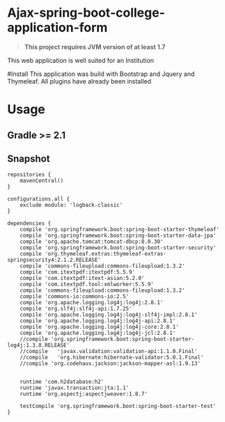 # Ajax-spring-boot-college-application-form
> **This project requires JVM version of at least 1.7**

> 
This web application is well suited for an Institution 

#Install
This application was build with Bootstrap and Jquery and Thymeleaf. All plugins have already been installed

# Usage

## Gradle >= 2.1

## Snapshot
```
repositories {
    mavenCentral()
}

configurations.all {
    exclude module: 'logback-classic'
}

dependencies {
    compile 'org.springframework.boot:spring-boot-starter-thymeleaf'
    compile 'org.springframework.boot:spring-boot-starter-data-jpa'
    compile 'org.apache.tomcat:tomcat-dbcp:8.0.30'
    compile 'org.springframework.boot:spring-boot-starter-security'
    compile 'org.thymeleaf.extras:thymeleaf-extras-springsecurity4:2.1.2.RELEASE'
    compile 'commons-fileupload:commons-fileupload:1.3.2'
    compile	'com.itextpdf:itextpdf:5.5.9'
    compile	'com.itextpdf:itext-asian:5.2.0'
    compile	'com.itextpdf.tool:xmlworker:5.5.9'
    compile 'commons-fileupload:commons-fileupload:1.3.2'
    compile 'commons-io:commons-io:2.5'
    compile 'org.apache.logging.log4j:log4j:2.8.1'
    compile 'org.slf4j:slf4j-api:1.7.25'
    compile 'org.apache.logging.log4j:log4j-slf4j-impl:2.8.1'
    compile 'org.apache.logging.log4j:log4j-api:2.8.1'
    compile 'org.apache.logging.log4j:log4j-core:2.8.1'
    compile 'org.apache.logging.log4j:log4j-jcl:2.8.1'
    //compile 'org.springframework.boot:spring-boot-starter-log4j:1.3.8.RELEASE'
    //compile	'javax.validation:validation-api:1.1.0.Final'
    //compile	'org.hibernate:hibernate-validator:5.0.1.Final'
    //compile 'org.codehaus.jackson:jackson-mapper-asl:1.9.13'


    runtime 'com.h2database:h2'
    runtime 'javax.transaction:jta:1.1'
    runtime 'org.aspectj:aspectjweaver:1.8.7'

    testCompile 'org.springframework.boot:spring-boot-starter-test'
}
```
